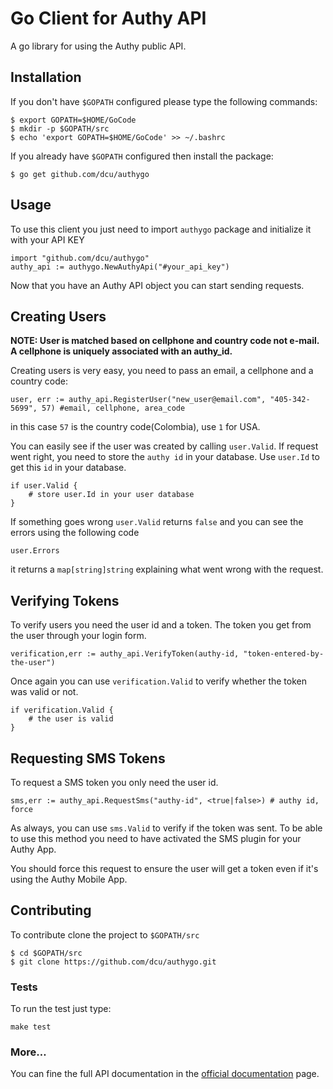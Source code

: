 # Go Client for Authy API

A go library for using the Authy public API.


## Installation

If you don't have `$GOPATH` configured please type the following commands:

    $ export GOPATH=$HOME/GoCode
    $ mkdir -p $GOPATH/src
    $ echo 'export GOPATH=$HOME/GoCode' >> ~/.bashrc


If you already have `$GOPATH` configured then install the package:

	$ go get github.com/dcu/authygo

## Usage

To use this client you just need to import `authygo` package and initialize it with your API KEY

    import "github.com/dcu/authygo"
    authy_api := authygo.NewAuthyApi("#your_api_key")

Now that you have an Authy API object you can start sending requests.


## Creating Users

__NOTE: User is matched based on cellphone and country code not e-mail.
A cellphone is uniquely associated with an authy_id.__  

Creating users is very easy, you need to pass an email, a cellphone and a country code:
   
    user, err := authy_api.RegisterUser("new_user@email.com", "405-342-5699", 57) #email, cellphone, area_code

in this case `57` is the country code(Colombia), use `1` for USA.

You can easily see if the user was created by calling `user.Valid`.
If request went right, you need to store the `authy id` in your database. Use `user.Id` to get this `id` in your database.

    if user.Valid {
        # store user.Id in your user database
    }

If something goes wrong `user.Valid` returns `false` and you can see the errors using the following code

    user.Errors

it returns a `map[string]string` explaining what went wrong with the request.


## Verifying Tokens


To verify users you need the user id and a token. The token you get from the user through your login form. 

    verification,err := authy_api.VerifyToken(authy-id, "token-entered-by-the-user")

Once again you can use `verification.Valid` to verify whether the token was valid or not.

    if verification.Valid {
        # the user is valid
    }


## Requesting SMS Tokens

To request a SMS token you only need the user id.

	sms,err := authy_api.RequestSms("authy-id", <true|false>) # authy id, force

As always, you can use `sms.Valid` to verify if the token was sent. To be able to use this method you need to have activated the SMS plugin for your Authy App.

You should force this request to ensure the user will get a token even if it's using the Authy Mobile App.

## Contributing

To contribute clone the project to `$GOPATH/src`

    $ cd $GOPATH/src
    $ git clone https://github.com/dcu/authygo.git


### Tests

To run the test just type:

    make test


### More…

You can fine the full API documentation in the [official documentation](https://docs.authy.com) page.


